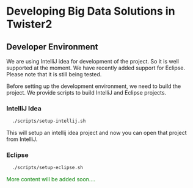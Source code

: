 # Developing Big Data Solutions in Twister2

## Developer Environment

We are using IntelliJ idea for development of the project. So it is well supported at the moment. We have recently added support for Eclipse. Please note that it is still being tested.

Before setting up the development environment, we need to build the project. We provide scripts to build IntelliJ and Eclipse projects.

### IntelliJ Idea

```bash
  ./scripts/setup-intellij.sh
```

This will setup an intellij idea project and now you can open that project from IntelliJ.

### Eclipse

```bash
  ./scripts/setup-eclipse.sh
```


<span style="color: green"> More content will be added soon.... </span>

